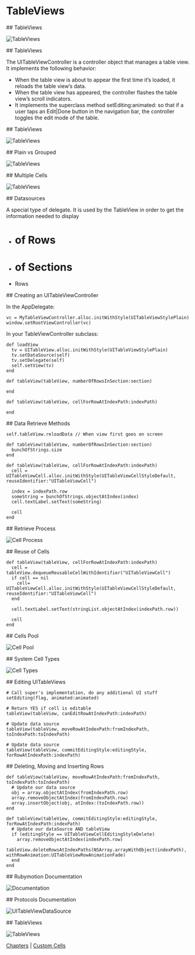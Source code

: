# TableViews

<slide>
## TableViews

![](tableview.png "TableViews") 

</slide>

<slide>
## TableViews

The UITableViewController is a controller object that manages a table view. It implements the following behavior:

+ When the table view is about to appear the first time it’s loaded, it reloads the table view’s data.
+ When the table view has appeared, the controller flashes the table view’s scroll indicators. 
+ It implements the superclass method setEditing:animated: so that if a user taps an Edit|Done button in the navigation bar, the controller toggles the edit mode of the table.

</slide>

<slide>
## TableViews

![](anatomy.png "TableViews") 

</slide>

<slide>
## Plain vs Grouped

![](plainvsgrouped.png "TableViews") 

</slide>

<slide>
## Multiple Cells

![](multiplecells.png "TableViews") 

</slide>

<slide>
## Datasources

A special type of delegate. It is used by the TableView in order to get the information needed to display

+ # of Rows
+ # of Sections
+ Rows

</slide>

<slide>
## Creating an UITableViewController

In the AppDelegate:

    vc = MyTableViewController.alloc.initWithStyle(UITableViewStylePlain)
    window.setRootViewController(vc)

In your TableViewController subclass:

    def loadView
      tv = UITableView.alloc.initWithStyle(UITableViewStylePlain)
      tv.setDataSource(self)
      tv.setDelegate(self)
      self.setView(tv)
    end

    def tableView(tableView, numberOfRowsInSection:section)

    end

    def tableView(tableView, cellForRowAtIndexPath:indexPath)

    end

</slide>

<slide>
## Data Retrieve Methods

    self.tableView.reloadData // When view first goes on screen        
        
    def tableView(tableView, numberOfRowsInSection:section)
      bunchOfStrings.size
    end

    def tableView(tableView, cellForRowAtIndexPath:indexPath)
      cell = UITableViewCell.alloc.initWithStyle(UITableViewCellStyleDefault, reuseIdentifier:"UITableViewCell")

      index = indexPath.row
      someString = bunchOfStrings.objectAtIndex(index)
      cell.textLabel.setText(someString)

      cell
    end

</slide>

<slide>
## Retrieve Process

![](cellprocess.png "Cell Process") 

</slide>

<slide>
## Reuse of Cells

    def tableView(tableView, cellForRowAtIndexPath:indexPath) 
      cell = tableView.dequeueReusableCellWithIdentifier("UITableViewCell") 
      if cell == nil
        cell= UITableViewCell.alloc.initWithStyle(UITableViewCellStyleDefault, reuseIdentifier:"UITableViewCell")
      end

      cell.textLabel.setText(stringList.objectAtIndex(indexPath.row)) 
        
      cell 
    end

</slide>

<slide>
## Cells Pool

![](cellbank.png "Cell Pool") 

</slide>

<slide>
## System Cell Types

![](celltypes.png "Cell Types") 

</slide>

<slide>
## Editing UITableViews

    # Call super's implementation, do any additional UI stuff
    setEditing(flag, animated:animated)
         
    # Return YES if cell is editable
    tableView(tableView, canEditRowAtIndexPath:indexPath)
     
    # Update data source
    tableView(tableView, moveRowAtIndexPath:fromIndexPath, toIndexPath:toIndexPath)

    # Update data source        
    tableView(tableView, commitEditingStyle:editingStyle, forRowAtIndexPath:indexPath)

</slide>

<slide>
## Deleting, Moving and Inserting Rows

    def tableView(tableView, moveRowAtIndexPath:fromIndexPath, toIndexPath:toIndexPath)
      # Update our data source
      obj = array.objectAtIndex(fromIndexPath.row)
      array.removeObjectAtIndex(fromIndexPath.row)
      array.insertObject(obj, atIndex:(toIndexPath.row))
    end

    def tableView(tableView, commitEditingStyle:editingStyle, forRowAtIndexPath:indexPath)
      # Update our dataSource AND tableView
      if (editingStyle == UITableViewCellEditingStyleDelete) 
        array.removeObjectAtIndex(indexPath.row) 
        tableView.deleteRowsAtIndexPaths(NSArray.arrayWithObject(indexPath), withRowAnimation:UITableViewRowAnimationFade) 
      end
    end

</slide>

<slide>
## Rubymotion Documentation

![](documentation.png "Documentation") 

</slide>

<slide>
## Protocols Documentation

![](UITableViewDataSource.png "UITableViewDataSource") 

</slide>
    
<slide>
## TableViews

![](tableview.png "TableViews") 

[Chapters](../reveal.html) | 
[Custom Cells](../13-CustomCells/reveal.html)

</slide>
